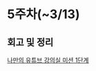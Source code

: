 # 5주차(~3/13)

## 회고 및 정리
[나만의 유튜브 강의실 미션 1단계](https://prefer2.tistory.com/entry/%EC%9A%B0%ED%85%8C%EC%BD%94-%EB%82%98%EB%A7%8C%EC%9D%98-%EC%9C%A0%ED%8A%9C%EB%B8%8C-%EA%B0%95%EC%9D%98%EC%8B%A4-%EB%AF%B8%EC%85%98-1%EB%8B%A8%EA%B3%84)
